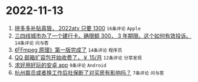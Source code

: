 # 2022-11-13

1. [拼多多补贴真狠， 2022atv 只要 1300](https://www.v2ex.com/t/894824) `16条评论` `Apple`
1. [三四线城市办了一个建行卡。确限额 300， 3 年期限。这个如何有效投诉。](https://www.v2ex.com/t/894810) `14条评论` `问与答`
1. [《FFmpeg 原理》第一版完成了](https://www.v2ex.com/t/894803) `14条评论` `程序员`
1. [QQ 邮箱扩容包开始收费了，￥ 15/月](https://www.v2ex.com/t/894818) `12条评论` `分享发现`
1. [求好用好玩的安卓 app](https://www.v2ex.com/t/894812) `9条评论` `Android`
1. [杭州裁员或者换工作后社保断了对买房有影响吗？](https://www.v2ex.com/t/894809) `7条评论` `问与答`
